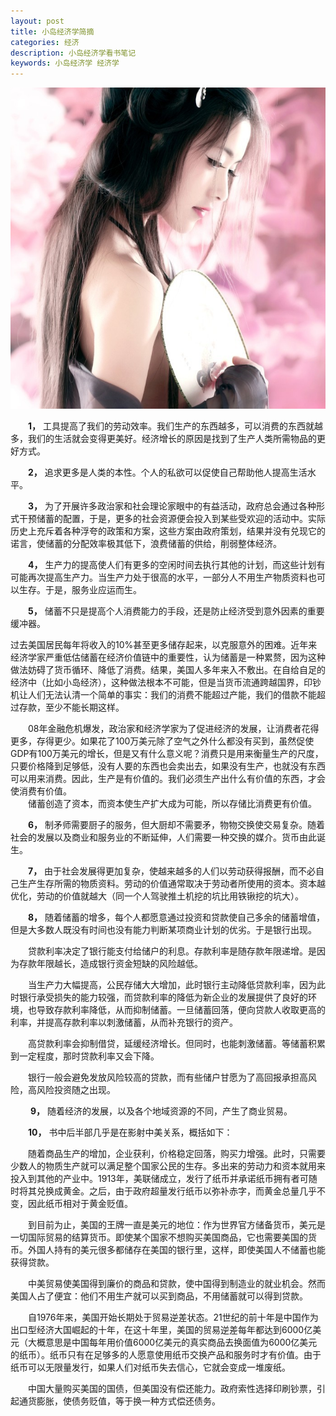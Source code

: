 ```yaml
---
layout: post
title: 小岛经济学简摘
categories: 经济
description: 小岛经济学看书笔记
keywords: 小岛经济学 经济学
---
```

![小岛经济学](/favicon.ico)

　　**1，** 工具提高了我们的劳动效率。我们生产的东西越多，可以消费的东西就越多，我们的生活就会变得更美好。经济增长的原因是找到了生产人类所需物品的更好方式。


　　**2，** 追求更多是人类的本性。个人的私欲可以促使自己帮助他人提高生活水平。

　　**3，** 为了开展许多政治家和社会理论家眼中的有益活动，政府总会通过各种形式干预储蓄的配置，于是，更多的社会资源便会投入到某些受欢迎的活动中。实际历史上充斥着各种浮夸的政策和方案，这些方案由政府策划，结果并没有兑现它的诺言，使储蓄的分配效率极其低下，浪费储蓄的供给，削弱整体经济。

　　**4，** 生产力的提高使人们有更多的空闲时间去执行其他的计划，而这些计划有可能再次提高生产力。当生产力处于很高的水平，一部分人不用生产物质资料也可以生存。于是，服务业应运而生。

　　**5，** 储蓄不只是提高个人消费能力的手段，还是防止经济受到意外因素的重要缓冲器。

  过去美国居民每年将收入的10%甚至更多储存起来，以克服意外的困难。近年来经济学家严重低估储蓄在经济价值链中的重要性，认为储蓄是一种累赘，因为这种做法妨碍了货币循环、降低了消费。结果，美国人多年来入不敷出。在自给自足的经济中（比如小岛经济），这种做法根本不可能，但是当货币流通跨越国界，印钞机让人们无法认清一个简单的事实：我们的消费不能超过产能，我们的借款不能超过存款，至少不能长期这样。

　　08年金融危机爆发，政治家和经济学家为了促进经济的发展，让消费者花得更多，存得更少。如果花了100万美元除了空气之外什么都没有买到，虽然促使GDP有100万美元的增长，但是又有什么意义呢？消费只是用来衡量生产的尺度，只要价格降到足够低，没有人要的东西也会卖出去，如果没有生产，也就没有东西可以用来消费。因此，生产是有价值的。我们必须生产出什么有价值的东西，才会使消费有价值。  
　　储蓄创造了资本，而资本使生产扩大成为可能，所以存储比消费更有价值。

　　**6，** 制矛师需要厨子的服务，但大厨却不需要矛，物物交换使交易复杂。随着社会的发展以及商业和服务业的不断延伸，人们需要一种交换的媒介。货币由此诞生。

　　**7，** 由于社会发展得更加复杂，使越来越多的人们以劳动获得报酬，而不必自己生产生存所需的物质资料。劳动的价值通常取决于劳动者所使用的资本。资本越优化，劳动的价值就越大（同一个人驾驶推土机挖的坑比用铁锹挖的坑大）。


　　**8，** 随着储蓄的增多，每个人都愿意通过投资和贷款使自己多余的储蓄增值，但是大多数人既没有时间也没有能力判断某项商业计划的优劣。于是银行出现。

　　贷款利率决定了银行能支付给储户的利息。存款利率是随存款年限递增。是因为存款年限越长，造成银行资金短缺的风险越低。

　　当生产力大幅提高，公民存储大大增加，此时银行主动降低贷款利率，因为此时银行承受损失的能力较强，而贷款利率的降低为新企业的发展提供了良好的环境，也导致存款利率降低，从而抑制储蓄。一旦储蓄回落，便向贷款人收取更高的利率，并提高存款利率以刺激储蓄，从而补充银行的资产。

　　高贷款利率会抑制借贷，延缓经济增长。但同时，也能刺激储蓄。等储蓄积累到一定程度，那时贷款利率又会下降。

　　银行一般会避免发放风险较高的贷款，而有些储户甘愿为了高回报承担高风险，高风险投资随之出现。


　　 **9，** 随着经济的发展，以及各个地域资源的不同，产生了商业贸易。


　　**10，** 书中后半部几乎是在影射中美关系，概括如下：

　　随着商品生产的增加，企业获利，价格稳定回落，购买力增强。此时，只需要少数人的物质生产就可以满足整个国家公民的生存。多出来的劳动力和资本就用来投入到其他的产业中。1913年，美联储成立，发行了纸币并承诺纸币拥有者可随时将其兑换成黄金。之后，由于政府超量发行纸币以弥补赤字，而黄金总量几乎不变，因此纸币相对于黄金贬值。

　　到目前为止，美国的王牌一直是美元的地位：作为世界官方储备货币，美元是一切国际贸易的结算货币。即使某个国家不想购买美国商品，它也需要美国的货币。外国人持有的美元很多都储存在美国的银行里，这样，即使美国人不储蓄也能获得贷款。

　　中美贸易使美国得到廉价的商品和贷款，使中国得到制造业的就业机会。然而美国人占了便宜：他们不用生产就可以买到商品，不用储蓄就可以得到贷款。

　　自1976年来，美国开始长期处于贸易逆差状态。21世纪的前十年是中国作为出口型经济大国崛起的十年，在这十年里，美国的贸易逆差每年都达到6000亿美元（大概意思是中国每年用价值6000亿美元的真实商品去换面值为6000亿美元的纸币）。纸币只有在足够多的人愿意使用纸币交换产品和服务时才有价值。由于纸币可以无限量发行，如果人们对纸币失去信心，它就会变成一堆废纸。

　　中国大量购买美国的国债，但美国没有偿还能力。政府索性选择印刷钞票，引起通货膨胀，使债务贬值，等于换一种方式偿还债务。
